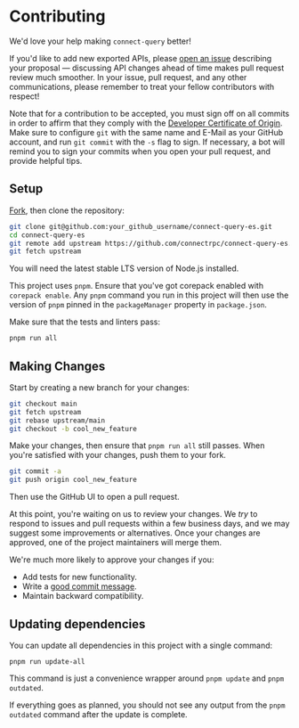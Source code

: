 # Contributing

We'd love your help making `connect-query` better!

If you'd like to add new exported APIs, please [open an issue][open-issue]
describing your proposal &mdash; discussing API changes ahead of time makes
pull request review much smoother. In your issue, pull request, and any other
communications, please remember to treat your fellow contributors with
respect!

Note that for a contribution to be accepted, you must sign off on all commits
in order to affirm that they comply with the [Developer Certificate of Origin][dco].
Make sure to configure `git` with the same name and E-Mail as your GitHub account,
and run `git commit` with the `-s` flag to sign. If necessary, a bot will remind
you to sign your commits when you open your pull request, and provide helpful tips.

## Setup

[Fork][fork], then clone the repository:

```bash
git clone git@github.com:your_github_username/connect-query-es.git
cd connect-query-es
git remote add upstream https://github.com/connectrpc/connect-query-es.git
git fetch upstream
```

You will need the latest stable LTS version of Node.js installed.

This project uses `pnpm`. Ensure that you've got corepack enabled with
`corepack enable`. Any `pnpm` command you run in this project will then use
the version of `pnpm` pinned in the `packageManager` property in `package.json`.

Make sure that the tests and linters pass:

```bash
pnpm run all
```

## Making Changes

Start by creating a new branch for your changes:

```bash
git checkout main
git fetch upstream
git rebase upstream/main
git checkout -b cool_new_feature
```

Make your changes, then ensure that `pnpm run all` still passes.
When you're satisfied with your changes, push them to your fork.

```bash
git commit -a
git push origin cool_new_feature
```

Then use the GitHub UI to open a pull request.

At this point, you're waiting on us to review your changes. We _try_ to respond
to issues and pull requests within a few business days, and we may suggest some
improvements or alternatives. Once your changes are approved, one of the
project maintainers will merge them.

We're much more likely to approve your changes if you:

- Add tests for new functionality.
- Write a [good commit message][commit-message].
- Maintain backward compatibility.

## Updating dependencies

You can update all dependencies in this project with a single command:

```console
pnpm run update-all
```

This command is just a convenience wrapper around `pnpm update` and `pnpm outdated`.

If everything goes as planned, you should not see any output from the `pnpm outdated` command after the update is complete.

[fork]: https://github.com/connectrpc/connect-query-es/fork
[open-issue]: https://github.com/connectrpc/connect-query-es/issues/new
[dco]: https://developercertificate.org
[commit-message]: http://tbaggery.com/2008/04/19/a-note-about-git-commit-messages.html
